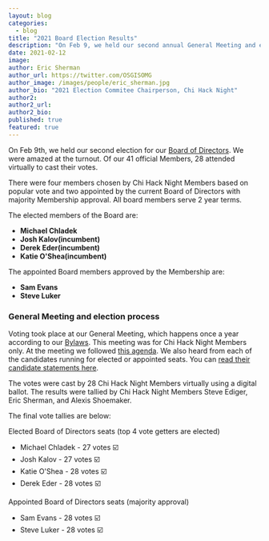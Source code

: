 ```yaml
---
layout: blog
categories: 
  - blog
title: "2021 Board Election Results"
description: "On Feb 9, we held our second annual General Meeting and election for our Board of Directors. We were amazed at the turnout. Of our 41 official Members, 28 attended virtually to cast their votes. There were four members chosen by Chi Hack Night Members based on popular vote and two appointed by the current Board of Directors with majority Membership approval."
date: 2021-02-12
image: 
author: Eric Sherman
author_url: https://twitter.com/OSGISOMG
author_image: /images/people/eric_sherman.jpg
author_bio: "2021 Election Commitee Chairperson, Chi Hack Night"
author2: 
author2_url:
author2_bio:
published: true
featured: true
---
```


On Feb 9th, we held our second election for our [Board of Directors](https://chihacknight.org/board-of-directors.html). We were amazed at the turnout. Of our 41 official Members, 28 attended virtually to cast their votes. 

There were four members chosen by Chi Hack Night Members based on popular vote and two appointed by the current Board of Directors with majority Membership approval. All board members serve 2 year terms.

The elected members of the Board are:

* **Michael Chladek**
* **Josh Kalov(incumbent)**
* **Derek Eder(incumbent)**
* **Katie O'Shea(incumbent)**

The appointed Board members approved by the Membership are: 

* **Sam Evans**
* **Steve Luker**


### General Meeting and election process
Voting took place at our General Meeting, which happens once a year according to our [Bylaws](/docs/ChiHackNightBylawsAmended20-02-04.pdf). This meeting was for Chi Hack Night Members only. At the meeting we followed [this agenda](https://docs.google.com/document/d/1A3Ge4zii6_FLfI56aaiH4DtUJOC853U2tlKQSt7ZJCI/edit?usp=sharing). We also heard from each of the candidates running for elected or appointed seats. You can [read their candidate statements here](https://bit.ly/chn-candidates-2021).

The votes were cast by 28 Chi Hack Night Members virtually using a digital ballot. The results were tallied by Chi Hack Night Members Steve Ediger, Eric Sherman, and Alexis Shoemaker.

The final vote tallies are below:

Elected Board of Directors seats (top 4 vote getters are elected)
* Michael Chladek - 27 votes ☑️ 
* Josh Kalov - 27 votes ☑️ 
* Katie O'Shea - 28 votes ☑️ 
* Derek Eder - 28 votes ☑️

Appointed Board of Directors seats (majority approval)

* Sam Evans - 28 votes ☑️
* Steve Luker - 28 votes ☑️


